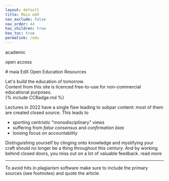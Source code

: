 ```yaml
---
layout: default
title: Maia edX
nav_exclude: false
nav_order: 44
has_children: true
has_toc: true
permalink: /edx
---
```

<p class="label label-yellow">academic</p><p class="label label-blue">open access</p>
# maia EdX Open Education Resources

Let's build the education of tomorrow.<br>
Content from this site is licenced free-to-use for non-commercial educational purposes.<br>
{% include CCBadge.md %}


Lectures in 2022 have a single flaw leading to subpar content: most of them are created closed source.
This leads to
- sporting centristic "monodisciplinary" views
- suffering from *false consensus* and *confirmation bias*
- loosing focus on accountability

Distinguishing yourself by clinging onto knowledge and mystifying your craft should no longer be a thing throughout this century. And by working behind closed doors, you miss out on a lot of valuable feedback.
read more

---

To avoid hits in plagiarism software make sure to include the primary sources (see footnotes) and quote the article.
